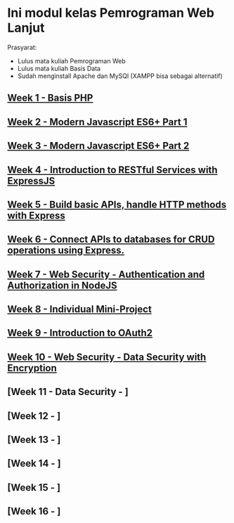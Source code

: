 # Ini modul kelas Pemrograman Web Lanjut

Prasyarat:
- Lulus mata kuliah Pemrograman Web
- Lulus mata kuliah Basis Data
- Sudah menginstall Apache dan MySQl (XAMPP bisa sebagai alternatif)

## [Week 1 - Basis PHP](week01/README.md)
## [Week 2 - Modern Javascript ES6+ Part 1](week02/README.md)
## [Week 3 - Modern Javascript ES6+ Part 2](week03/README.md)
## [Week 4 - Introduction to RESTful Services with ExpressJS](week04/README.md)
## [Week 5 - Build basic APIs, handle HTTP methods with Express](week05/README.md)
## [Week 6 - Connect APIs to databases for CRUD operations using Express.](week06/README.md)
## [Week 7 - Web Security - Authentication and Authorization in NodeJS](week07/README.md)
## [Week 8 - Individual Mini-Project]()
## [Week 9 - Introduction to OAuth2](week09/README.md)
## [Week 10 - Web Security - Data Security with Encryption](week10/README.md)
## [Week 11 - Data Security - ]
## [Week 12	- ]
## [Week 13 - ]
## [Week 14 - ]
## [Week 15 - ]
## [Week 16 - ]